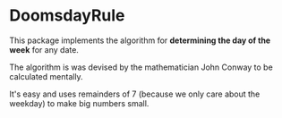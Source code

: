 # DoomsdayRule

This package implements the algorithm for **determining the day of the week** for any date.

The algorithm is was devised by the mathematician John Conway to be calculated mentally.

It's easy and uses remainders of 7 (because we only care about the weekday) to make big numbers small.


